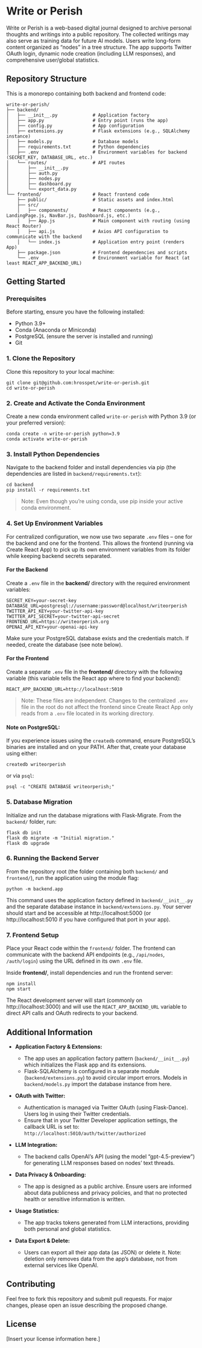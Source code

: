 # Write or Perish

Write or Perish is a web-based digital journal designed to archive personal thoughts and writings into a public repository. The collected writings may also serve as training data for future AI models. Users write long-form content organized as “nodes” in a tree structure. The app supports Twitter OAuth login, dynamic node creation (including LLM responses), and comprehensive user/global statistics.

## Repository Structure

This is a monorepo containing both backend and frontend code:

```
write-or-perish/
├── backend/
│   ├── __init__.py             # Application factory
│   ├── app.py                  # Entry point (runs the app)
│   ├── config.py               # App configuration
│   ├── extensions.py           # Flask extensions (e.g., SQLAlchemy instance)
│   ├── models.py               # Database models
│   ├── requirements.txt        # Python dependencies
│   ├── .env                    # Environment variables for backend (SECRET_KEY, DATABASE_URL, etc.)
│   └── routes/                 # API routes
│       ├── __init__.py
│       ├── auth.py
│       ├── nodes.py
│       ├── dashboard.py
│       └── export_data.py
└── frontend/                   # React frontend code
    ├── public/                 # Static assets and index.html
    ├── src/
    │   ├── components/         # React components (e.g., LandingPage.js, NavBar.js, Dashboard.js, etc.)
    │   ├── App.js              # Main component with routing (using React Router)
    │   ├── api.js              # Axios API configuration to communicate with the backend
    │   └── index.js            # Application entry point (renders App)
    ├── package.json            # Frontend dependencies and scripts
    └── .env                    # Environment variable for React (at least REACT_APP_BACKEND_URL)
```

## Getting Started

### Prerequisites

Before starting, ensure you have the following installed:
- Python 3.9+  
- Conda (Anaconda or Miniconda)
- PostgreSQL (ensure the server is installed and running)
- Git

### 1. Clone the Repository

Clone this repository to your local machine:

```
git clone git@github.com:hrosspet/write-or-perish.git
cd write-or-perish
```

### 2. Create and Activate the Conda Environment

Create a new conda environment called `write-or-perish` with Python 3.9 (or your preferred version):

```
conda create -n write-or-perish python=3.9
conda activate write-or-perish
```

### 3. Install Python Dependencies

Navigate to the backend folder and install dependencies via pip (the dependencies are listed in `backend/requirements.txt`):

```
cd backend
pip install -r requirements.txt
```

> Note: Even though you’re using conda, use pip inside your active conda environment.

### 4. Set Up Environment Variables

For centralized configuration, we now use two separate `.env` files – one for the backend and one for the frontend. This allows the frontend (running via Create React App) to pick up its own environment variables from its folder while keeping backend secrets separated.

#### For the Backend

Create a `.env` file in the **backend/** directory with the required environment variables:

```
SECRET_KEY=your-secret-key
DATABASE_URL=postgresql://username:password@localhost/writeorperish
TWITTER_API_KEY=your-twitter-api-key
TWITTER_API_SECRET=your-twitter-api-secret
FRONTEND_URL=https://writeorperish.org
OPENAI_API_KEY=your-openai-api-key
```

Make sure your PostgreSQL database exists and the credentials match. If needed, create the database (see note below).

#### For the Frontend

Create a separate `.env` file in the **frontend/** directory with the following variable (this variable tells the React app where to find your backend):

```
REACT_APP_BACKEND_URL=http://localhost:5010
```

> Note: These files are independent. Changes to the centralized `.env` file in the root do not affect the frontend since Create React App only reads from a `.env` file located in its working directory.

#### Note on PostgreSQL:
If you experience issues using the `createdb` command, ensure PostgreSQL’s binaries are installed and on your PATH. After that, create your database using either:
```
createdb writeorperish
```
or via `psql`:
```
psql -c "CREATE DATABASE writeorperish;"
```

### 5. Database Migration

Initialize and run the database migrations with Flask-Migrate. From the `backend/` folder, run:

```
flask db init
flask db migrate -m "Initial migration."
flask db upgrade
```

### 6. Running the Backend Server

From the repository root (the folder containing both `backend/` and `frontend/`), run the application using the module flag:

```
python -m backend.app
```

This command uses the application factory defined in `backend/__init__.py` and the separate database instance in `backend/extensions.py`. Your server should start and be accessible at http://localhost:5000 (or http://localhost:5010 if you have configured that port in your app).

### 7. Frontend Setup

Place your React code within the `frontend/` folder. The frontend can communicate with the backend API endpoints (e.g., `/api/nodes`, `/auth/login`) using the URL defined in its own `.env` file.

Inside **frontend/**, install dependencies and run the frontend server:

```
npm install
npm start
```

The React development server will start (commonly on http://localhost:3000) and will use the `REACT_APP_BACKEND_URL` variable to direct API calls and OAuth redirects to your backend.

## Additional Information

- **Application Factory & Extensions:**
  - The app uses an application factory pattern (`backend/__init__.py`) which initializes the Flask app and its extensions.
  - Flask-SQLAlchemy is configured in a separate module (`backend/extensions.py`) to avoid circular import errors. Models in `backend/models.py` import the database instance from here.
  
- **OAuth with Twitter:**
  - Authentication is managed via Twitter OAuth (using Flask-Dance). Users log in using their Twitter credentials.
  - Ensure that in your Twitter Developer application settings, the callback URL is set to:  
    `http://localhost:5010/auth/twitter/authorized`
  
- **LLM Integration:**
  - The backend calls OpenAI’s API (using the model “gpt-4.5-preview”) for generating LLM responses based on nodes’ text threads.
  
- **Data Privacy & Onboarding:**
  - The app is designed as a public archive. Ensure users are informed about data publicness and privacy policies, and that no protected health or sensitive information is written.
  
- **Usage Statistics:**
  - The app tracks tokens generated from LLM interactions, providing both personal and global statistics.

- **Data Export & Delete:**
  - Users can export all their app data (as JSON) or delete it. Note: deletion only removes data from the app’s database, not from external services like OpenAI.

## Contributing

Feel free to fork this repository and submit pull requests. For major changes, please open an issue describing the proposed change.

## License

[Insert your license information here.]